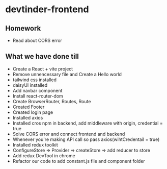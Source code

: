 # devtinder-frontend

## Homework
- Read about CORS error






## What we have done till 
- Create a React + vite project
- Remove unnencessary file and Create a Hello world
- tailwind css installed
- daisyUI installed
- Add navbar component
- Install react-router-dom
- Create BrowserRouter, Routes, Route
- Created Footer
- Created login page
- Installed axios 
- Installed cros npm in backend, add middleware with origin, credential = true
- Solve CORS error and connect frontend and backend 
- Whenever you're making API call so pass axios(wihtCredentail = true)
- Installed redux toolkit
- ConfigureStore => Provider => createStore => add reducer to store
- Add redux DevTool in chrome
- Refactor our code to add constant.js file and component folder






